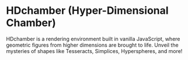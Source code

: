 # HDchamber (Hyper-Dimensional Chamber)
HDchamber is a rendering environment built in vanilla JavaScript, where geometric figures from higher dimensions are brought to life. Unveil the mysteries of shapes like Tesseracts, Simplices, Hyperspheres, and more!
